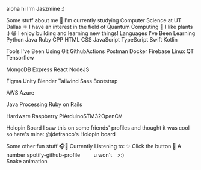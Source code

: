 aloha hi I'm Jaszmine :)


Some stuff about me
🔭 I'm currently studying Computer Science at UT Dallas
⚛️ I have an interest in the field of Quantum Computing
🌱 I like plants :)
😀 I enjoy building and learning new things!
Languages I've Been Learning
Python Java Ruby CPP HTML CSS JavaScript TypeScript Swift Kotlin

Tools I've Been Using
Git GithubActions Postman Docker Firebase Linux QT Tensorflow

MongoDB Express React NodeJS

Figma Unity Blender Tailwind Sass Bootstrap

AWS Azure

Java Processing Ruby on Rails

Hardware
Raspberry PiArduinoSTM32OpenCV




Holopin Board
I saw this on some friends' profiles and thought it was cool so here's mine: @jdefranco's Holopin board

Some other fun stuff
🎧🎤 Currently Listening to:	✨ Click the button	🦑 A number
spotify-github-profile	 
 u won't >:)
 	
Snake animation
